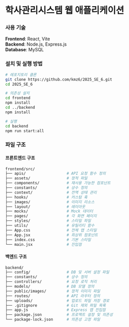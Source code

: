 # 학사관리시스템 웹 애플리케이션

### 사용 기술

**Frontend**: React, Vite
<br>
**Backend**: Node.js, Express.js
<br>
**Database**: MySQL

### 설치 및 실행 방법

```bash
# 레포지토리 클론
git clone https://github.com/kmz6/2025_SE_6.git
cd 2025_SE_6
```

```bash
# 의존성 설치
cd frontend
npm install
cd ../backend
npm install
```

```bash
# 실행
cd backend
npm run start:all
```

### 파일 구조

#### 프론트엔드 구조

```bash
frontend/src/
├── apis/                  # API 요청 함수 정의
├── assets/                # 정적 파일
├── components/            # 재사용 가능한 컴포넌트
├── constants/             # 상수 정의
├── context/               # 전역 상태 관리
├── hooks/                 # 커스텀 훅
├── images/                # 이미지 리소스
├── layout/                # 레이아웃
├── mocks/                 # Mock 데이터
├── pages/                 # 각 화면 페이지
├── styles/                # 스타일 파일
├── utils/                 # 유틸리티 함수
├── App.css                # 전체 앱 스타일
├── App.jsx                # 최상위 컴포넌트
├── index.css              # 기본 스타일
└── main.jsx               # 진입점
```

#### 백엔드 구조

```bash
backend/
├── config/                # DB 및 서버 설정 파일
├── constants/             # 상수 정의
├── controllers/           # 요청 로직 처리
├── models/                # DB 모델 정의
├── public/images/         # 정적 이미지 파일
├── routes/                # API 라우터 정의
├── uploads/               # 업로드 파일 저장 경로
├── .gitignore             # Git 제외 파일 목록
├── app.js                 # Express 앱 진입점
├── package.json           # 프로젝트 설정 및 의존성
└── package-lock.json      # 의존성 고정 파일

```
